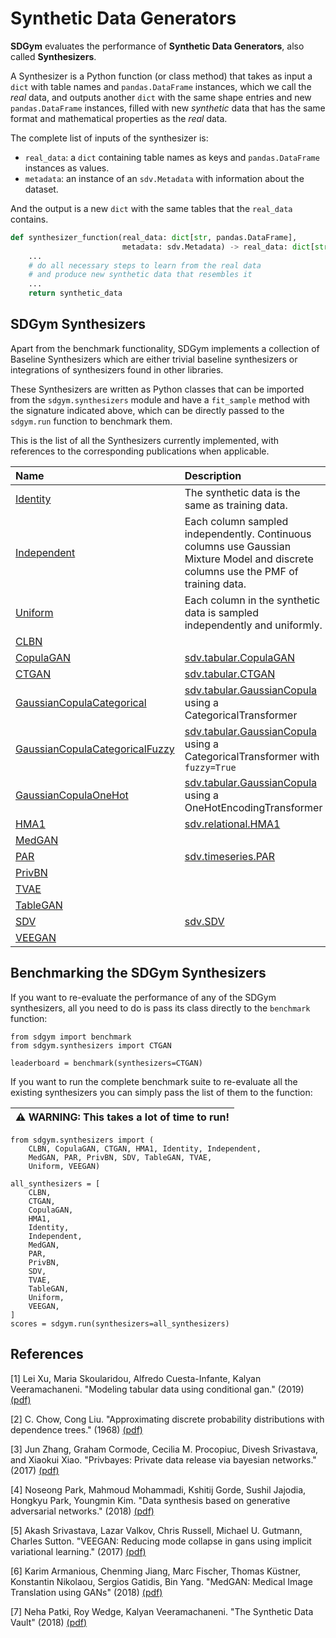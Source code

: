 # Synthetic Data Generators

**SDGym** evaluates the performance of **Synthetic Data Generators**, also called **Synthesizers**.

A Synthesizer is a Python function (or class method) that takes as input a `dict` with table
names and `pandas.DataFrame` instances, which we call the *real* data, and outputs another
`dict` with the same shape entries and new `pandas.DataFrame` instances, filled with new
*synthetic* data that has the same format and mathematical properties as the *real* data.

The complete list of inputs of the synthesizer is:

* `real_data`: a `dict` containing table names as keys and `pandas.DataFrame` instances as values.
* `metadata`: an instance of an `sdv.Metadata` with information about the dataset.

And the output is a new `dict` with the same tables that the `real_data` contains.

```python
def synthesizer_function(real_data: dict[str, pandas.DataFrame],
                         metadata: sdv.Metadata) -> real_data: dict[str, pandas.DataFrame]:
    ...
    # do all necessary steps to learn from the real data
    # and produce new synthetic data that resembles it
    ...
    return synthetic_data
```

## SDGym Synthesizers

Apart from the benchmark functionality, SDGym implements a collection of Baseline Synthesizers
which are either trivial baseline synthesizers or integrations of synthesizers found in other
libraries.

These Synthesizers are written as Python classes that can be imported from the `sdgym.synthesizers`
module and have a `fit_sample` method with the signature indicated above, which can be directly
passed to the `sdgym.run` function to benchmark them.

This is the list of all the Synthesizers currently implemented, with references to the
corresponding publications when applicable.

| Name                                                        | Description                                                                                                                                     | Reference |
|:------------------------------------------------------------|:------------------------------------------------------------------------------------------------------------------------------------------------|:----------|
| [Identity](sdgym/synthesizers/identity.py)                  | The synthetic data is the same as training data.                                                                                                |           |
| [Independent](sdgym/synthesizers/independent.py)            | Each column sampled independently. Continuous columns use Gaussian Mixture Model and discrete columns use the PMF of training data.             |           |
| [Uniform](sdgym/synthesizers/uniform.py)                    | Each column in the synthetic data is sampled independently and uniformly.                                                                       |           |
| [CLBN](sdgym/synthesizers/clbn.py)                          |                                                                                                                                                 | [2]       |
| [CopulaGAN](sdgym/synthesizers/sdv.py)                      | [sdv.tabular.CopulaGAN](https://sdv.dev/SDV/user_guides/single_table/copulagan.html)                                                            |           |
| [CTGAN](sdgym/synthesizers/sdv.py)                          | [sdv.tabular.CTGAN](https://sdv.dev/SDV/user_guides/single_table/ctgan.html)                                                                    | [1]       |
| [GaussianCopulaCategorical](sdgym/synthesizers/sdv.py)      | [sdv.tabular.GaussianCopula](https://sdv.dev/SDV/user_guides/single_table/gaussian_copula.html) using a CategoricalTransformer                  |           |
| [GaussianCopulaCategoricalFuzzy](sdgym/synthesizers/sdv.py) | [sdv.tabular.GaussianCopula](https://sdv.dev/SDV/user_guides/single_table/gaussian_copula.html) using a CategoricalTransformer with `fuzzy=True`|           |
| [GaussianCopulaOneHot](sdgym/synthesizers/sdv.py)           | [sdv.tabular.GaussianCopula](https://sdv.dev/SDV/user_guides/single_table/gaussian_copula.html) using a OneHotEncodingTransformer               |           |
| [HMA1](sdgym/synthesizers/sdv.py)                           | [sdv.relational.HMA1](https://sdv.dev/SDV/user_guides/relational/hma1.html)                                                                     | [7]       |
| [MedGAN](sdgym/synthesizers/medgan.py)                      |                                                                                                                                                 | [6]       |
| [PAR](sdgym/synthesizers/sdv.py)                            | [sdv.timeseries.PAR](https://sdv.dev/SDV/user_guides/timeseries/par.html)                                                                       |           |
| [PrivBN](sdgym/synthesizers/privbn.py)                      |                                                                                                                                                 | [3]       |
| [TVAE](sdgym/synthesizers/tvae.py)                          |                                                                                                                                                 | [1]       |
| [TableGAN](sdgym/synthesizers/tablegan.py)                  |                                                                                                                                                 | [4]       |
| [SDV](sdgym/synthesizers/sdv.py)                            | [sdv.SDV](https://sdv.dev/SDV/getting_started/quickstart.html)                                                                                  | [7]       |
| [VEEGAN](sdgym/synthesizers/veegan.py)                      |                                                                                                                                                 | [5]       |

## Benchmarking the SDGym Synthesizers

If you want to re-evaluate the performance of any of the SDGym synthesizers, all you need to
do is pass its class directly to the `benchmark` function:

```python3
from sdgym import benchmark
from sdgym.synthesizers import CTGAN

leaderboard = benchmark(synthesizers=CTGAN)
```

If you want to run the complete benchmark suite to re-evaluate all the existing
synthesizers you can simply pass the list of them to the function:

|:warning: **WARNING**: This takes a lot of time to run!|
|:-|

```python3
from sdgym.synthesizers import (
    CLBN, CopulaGAN, CTGAN, HMA1, Identity, Independent,
    MedGAN, PAR, PrivBN, SDV, TableGAN, TVAE,
    Uniform, VEEGAN)

all_synthesizers = [
    CLBN,
    CTGAN,
    CopulaGAN,
    HMA1,
    Identity,
    Independent,
    MedGAN,
    PAR,
    PrivBN,
    SDV,
    TVAE,
    TableGAN,
    Uniform,
    VEEGAN,
]
scores = sdgym.run(synthesizers=all_synthesizers)
```

## References

[1] Lei Xu, Maria Skoularidou, Alfredo Cuesta-Infante, Kalyan Veeramachaneni. "Modeling tabular data using conditional gan." (2019) [(pdf)](https://papers.nips.cc/paper/8953-modeling-tabular-data-using-conditional-gan.pdf)

[2] C. Chow, Cong Liu. "Approximating discrete probability distributions with dependence trees." (1968) [(pdf)](https://citeseerx.ist.psu.edu/viewdoc/download?doi=10.1.1.133.9772&rep=rep1&type=pdf)

[3] Jun  Zhang, Graham Cormode, Cecilia M. Procopiuc, Divesh Srivastava, and Xiaokui Xiao. "Privbayes: Private data release via bayesian networks." (2017) [(pdf)](https://dl.acm.org/doi/pdf/10.1145/3134428)

[4] Noseong Park, Mahmoud Mohammadi, Kshitij Gorde, Sushil Jajodia, Hongkyu Park, Youngmin Kim. "Data synthesis based on generative adversarial networks." (2018) [(pdf)](https://dl.acm.org/ft_gateway.cfm?id=3242929&type=pdf)

[5] Akash Srivastava, Lazar Valkov, Chris Russell, Michael U. Gutmann, Charles Sutton. "VEEGAN: Reducing mode collapse in gans using implicit variational learning." (2017) [(pdf)](https://papers.nips.cc/paper/6923-veegan-reducing-mode-collapse-in-gans-using-implicit-variational-learning.pdf)

[6] Karim Armanious, Chenming Jiang, Marc Fischer, Thomas Küstner, Konstantin Nikolaou, Sergios Gatidis, Bin Yang. "MedGAN: Medical Image Translation using GANs" (2018) [(pdf)](https://arxiv.org/pdf/1806.06397.pdf)

[7] Neha Patki, Roy Wedge, Kalyan Veeramachaneni. "The Synthetic Data Vault" (2018) [(pdf)](https://dai.lids.mit.edu/wp-content/uploads/2018/03/SDV.pdf)
